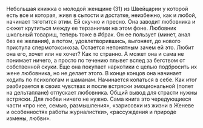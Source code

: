Небольшая книжка о молодой женщине (31) из Швейцарии у которой есть все и которая, живя в сытости и достатке, неизбежно, как и любой, начинает тяготится этим. 
Ей скучно и пресно. 
Она заводит любовника и сюжет крутиться между ее терзаниями на этом фоне. Любовник школьный товарищ, теперь тоже в #брак. Он ее пользует (минет, анал без ее желания), а потом, удовлетворившись, выгоняет, до нового приступа спермотоксикоза.
Остается непонятным зачем ей это. Любит она его, хочет или не хочет? Как то странно. А может она и сама не понимает ничего, а просто по течению плывет вслед за бегством от собственной скуки. 
Еще она покупает наркотики с целью подбросить их жене любовника, но не делает этого. В конце концов она начинает ходить по психологам и шаманам. Начинается копаться в себе. Как итог разбирается в своих чувствах и после встряски эмоциональной (полет на дельтаплане) отпускает любовника. 
Общий вывод для страсти нужны встряски. Для любви ничего не нужно. Сама книга это чередующиеся части «про нее, семью, размышления», «зарисовки из жизни в Женеве и особенностях работы журналистки», «рассуждения и природе измены, любви».